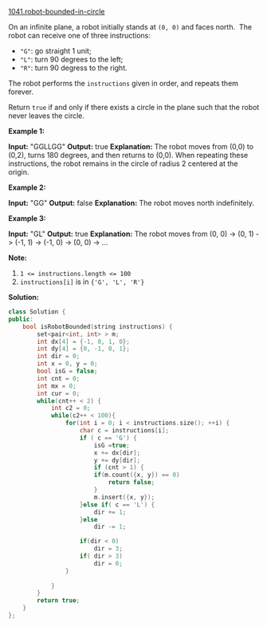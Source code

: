 [1041.robot-bounded-in-circle](https://leetcode.com/problems/robot-bounded-in-circle/)  

On an infinite plane, a robot initially stands at `(0, 0)` and faces north.  The robot can receive one of three instructions:

*   `"G"`: go straight 1 unit;
*   `"L"`: turn 90 degrees to the left;
*   `"R"`: turn 90 degress to the right.

The robot performs the `instructions` given in order, and repeats them forever.

Return `true` if and only if there exists a circle in the plane such that the robot never leaves the circle.

**Example 1:**

**Input:** "GGLLGG"
**Output:** true
**Explanation:** 
The robot moves from (0,0) to (0,2), turns 180 degrees, and then returns to (0,0).
When repeating these instructions, the robot remains in the circle of radius 2 centered at the origin.

**Example 2:**

**Input:** "GG"
**Output:** false
**Explanation:** 
The robot moves north indefinitely.

**Example 3:**

**Input:** "GL"
**Output:** true
**Explanation:** 
The robot moves from (0, 0) -> (0, 1) -> (-1, 1) -> (-1, 0) -> (0, 0) -> ...

**Note:**

1.  `1 <= instructions.length <= 100`
2.  `instructions[i]` is in `{'G', 'L', 'R'}`  



**Solution:**  

```cpp
class Solution {
public:
    bool isRobotBounded(string instructions) {
        set<pair<int, int> > m;
        int dx[4] = {-1, 0, 1, 0};
        int dy[4] = {0, -1, 0, 1};
        int dir = 0;
        int x = 0, y = 0;
        bool isG = false;
        int cnt = 0;
        int mx = 0;
        int cur = 0;
        while(cnt++ < 2) {
            int c2 = 0;
            while(c2++ < 100){
                for(int i = 0; i < instructions.size(); ++i) {
                    char c = instructions[i];
                    if ( c == 'G') {
                        isG =true;
                        x += dx[dir];
                        y += dy[dir];
                        if (cnt > 1) {
                        if(m.count({x, y}) == 0)
                            return false;
                        }
                        m.insert({x, y});
                    }else if( c == 'L') {
                        dir += 1;
                    }else 
                        dir -= 1;

                    if(dir < 0)
                        dir = 3;
                    if( dir > 3)
                        dir = 0;
                }
                
            }
        }
        return true;
    }
};
```
      